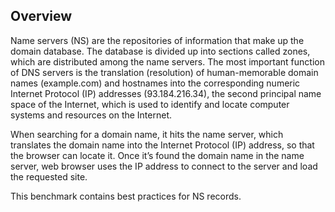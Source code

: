 ## Overview

Name servers (NS) are the repositories of information that make up the domain database. The database is divided up into sections called zones, which are distributed among the name servers. The most important function of DNS servers is the translation (resolution) of human-memorable domain names (example.com) and hostnames into the corresponding numeric Internet Protocol (IP) addresses (93.184.216.34), the second principal name space of the Internet, which is used to identify and locate computer systems and resources on the Internet.

When searching for a domain name, it hits the name server, which translates the domain name into the Internet Protocol (IP) address, so that the browser can locate it. Once it’s found the domain name in the name server, web browser uses the IP address to connect to the server and load the requested site.

This benchmark contains best practices for NS records.
